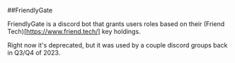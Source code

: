 ##FriendlyGate

FriendlyGate is a discord bot that grants users roles based on their (Friend Tech)[https://www.friend.tech/] key holdings.

Right now it's deprecated, but it was used by a couple discord groups back in Q3/Q4 of 2023.
